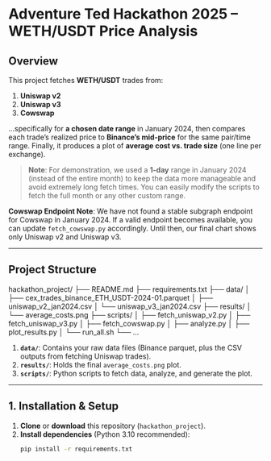 # Adventure Ted Hackathon 2025 – WETH/USDT Price Analysis

## Overview

This project fetches **WETH/USDT** trades from:

1. **Uniswap v2**  
2. **Uniswap v3**  
3. **Cowswap**  

…specifically for **a chosen date range** in January 2024, then compares each trade’s realized price to **Binance’s mid-price** for the same pair/time range. Finally, it produces a plot of **average cost vs. trade size** (one line per exchange).

> **Note**: For demonstration, we used a **1-day** range in January 2024 (instead of the entire month) to keep the data more manageable and avoid extremely long fetch times. You can easily modify the scripts to fetch the full month or any other custom range.

**Cowswap Endpoint Note**: We have not found a stable subgraph endpoint for Cowswap in January 2024. If a valid endpoint becomes available, you can update `fetch_cowswap.py` accordingly. Until then, our final chart shows only Uniswap v2 and Uniswap v3.

---

## Project Structure

hackathon_project/ ├── README.md ├── requirements.txt ├── data/ │ ├── cex_trades_binance_ETH_USDT-2024-01.parquet │ ├── uniswap_v2_jan2024.csv │ └── uniswap_v3_jan2024.csv ├── results/ │ └── average_costs.png ├── scripts/ │ ├── fetch_uniswap_v2.py │ ├── fetch_uniswap_v3.py │ ├── fetch_cowswap.py │ ├── analyze.py │ ├── plot_results.py │ └── run_all.sh └── ...


1. **`data/`**: Contains your raw data files (Binance parquet, plus the CSV outputs from fetching Uniswap trades).  
2. **`results/`**: Holds the final `average_costs.png` plot.  
3. **`scripts/`**: Python scripts to fetch data, analyze, and generate the plot.  

---

## 1. Installation & Setup

1. **Clone** or **download** this repository (`hackathon_project`).  
2. **Install dependencies** (Python 3.10 recommended):
   ```bash
   pip install -r requirements.txt
